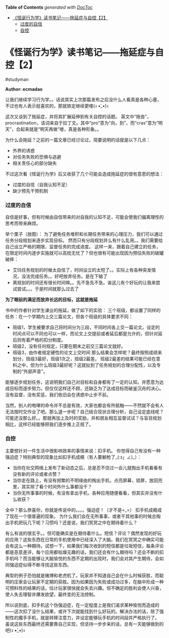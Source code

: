 <!-- START doctoc generated TOC please keep comment here to allow auto update -->
<!-- DON'T EDIT THIS SECTION, INSTEAD RE-RUN doctoc TO UPDATE -->
**Table of Contents**  *generated with [DocToc](https://github.com/thlorenz/doctoc)*

- [《怪诞行为学》读书笔记——拖延症与自控【2】](#%E6%80%AA%E8%AF%9E%E8%A1%8C%E4%B8%BA%E5%AD%A6%E8%AF%BB%E4%B9%A6%E7%AC%94%E8%AE%B0%E6%8B%96%E5%BB%B6%E7%97%87%E4%B8%8E%E8%87%AA%E6%8E%A72)
    - [过度的自信](#%E8%BF%87%E5%BA%A6%E7%9A%84%E8%87%AA%E4%BF%A1)
    - [自控](#%E8%87%AA%E6%8E%A7)

<!-- END doctoc generated TOC please keep comment here to allow auto update -->

# 《怪诞行为学》读书笔记——拖延症与自控【2】
#studyman

**Author: ecmadao**

让我们继续学习行为学。。话说其实上次那篇发布之后没什么人看真是各种心塞，不过也有人表示挺喜欢的，那就铁定继续更喽(ง •̀_•́)ง

这次又谈到了拖延症，并将其扩展延伸到有关自控的话题。
英文中“拖沓”，procrastination，该词来自于拉丁文。其中“pro”意为“向，到”，而“cras”意为“明天”，合起来就是“明天再做”喽，真是各种形象。。

为什么会拖延？之前的一篇文章已经讨论过，简要说明的话就是以下几点：
- 外界的诱惑
- 对任务失败的恐惧与逃避
- 相关责任心的部分缺失

不过这次看《怪诞行为学》后又收获了几个可能会造成拖延症的很有意思的想法：
- 过度的自信（自我认知不足）
- 缺少预先干预机制

### 过度的自信

自信是好事，但有时候由自信带来的对自我的认知不足，可能会使我们偏离理性的思考而带来麻烦。

举个栗子（放图）：
为了避免任务堆积和长期任务带来的心理压力，我们可以通过任务分段规划来逐步实现目标。
然而只有分段规划并么有什么乱用。。我们需要给自己设立严格的期限，监督任务的完成进度。
这样一来，跟着自己建立的任务，在限定时间内逐步实施就可以高枕无忧了？但也很有可能出现因为预估失败的破罐破摔：
- 艾玛任务规划的时候太自信了，时间设立的太短了。。实际上有各种突发情况，没法完成任务。。好吧放弃任务。是在下输了
- 离规划的时间还有很长时间嘛。。先不急先不急。诶这儿有个好玩的让我来尝试尝试。。。于是时间就那么过去了

**为了眼前的满足而放弃长远的目标，这就是拖延**

书中的作者针对学生课业的拖延，做了如下的实验：
三个班级，都设置了同样的任务：在一个学期内上交三篇论文，但各个班级的具体要求不同：
- 班级1，学生被要求自己将时间分为三段，不同时间各上交一篇论文。设定的时间点可以不同也可以一样，而论文上交提前或者延后都是允许的，但针对延后则有着严格的扣分制度。
- 班级2，没有任何规定，只要在期末之前交三篇论文就好。
- 班级3，由作者规定硬性的论文上交时间
那么结果会怎样呢？最终按照成绩来划分，班级3最好，班级1次之，班级2最差。
班级2最差的结果可能已经在意料之中，但为什么班级3最好呢？这就扯到了任务规划的合理分配性，以及专制的“外部声音”。

能够逐步规划任务，这说明我们自己对目标和自身都有了一定的认知，并愿意为达成目标而逐步努力。但仅仅这样还不顾，还缺乏为了达成目标而破釜沉舟的决心。没有监督，没有奖惩，我们依旧会在诱惑中止步不前。

当然，别人的咆哮的命令并不总是有效，大家也都会有所抵触——不然就不会有人无法按时交作业了吧。那么退一步呢？自己结合现状合理分析，自己设定底线呢？可能还没那么好。。那就再加上及时的奖励，并和朋友相互监督试试？与盲目规划相比，这样已经能够把我们逐步推上正规了。

### 自控

主要想针对一件生活中很影响效率的事情来说：扣手机。
你觉得自己有没有一种强迫症？特别典型的现象比如扣手机成瘾（有人要躺枪了_(:з」∠)_）：
- 当你在社交网络上发布了新动态之后，总是忍不住过一会儿就掏出手机看看有没有新的评论或者点赞？
- 当你走在路上，有没有频繁的不明缘由的掏出手机，点亮屏幕，锁屏，放回兜里，其实除了看个时间外什么事都没干？
- 当你无所事事的时候，有没有拿出手机，各种应用随便看看，但其实并没有什么收获？

全中？那么恭喜你，你就是传说中的。。。。强迫症！（才不是=_=）
扣手机成瘾成了现在一个很普遍的现象。
为什么我们会在无所事事，或者干其他事的时候总掏出手机把玩几下呢？习惯吗？还是说，我们冥冥之中在期待着什么？

有么有说的很玄乎。。但可能确实是在期待着什么。短信？评论？偶然发现的好玩的应用？这些东西在日常的手机使用中已经深入了大脑。我们在冥冥之中确实可能会有这么一种期待。试想一下，如果我们每次收到的短信都是垃圾短信，每条评论都是恶意差评，每个应用都枯燥无趣的话，我们还会有什么期待吗？还会不断的扣手机吗？而当能够让大脑愉悦的东西不定期的出现时，我们会对其产生期待，会如同强迫症似得不断寻找这些东西。

典型的例子恐怕就是赌博和老虎机了。玩家并不知道自己会在什么时候获胜，而聪明的庄家会让玩家不定期的获胜。因为如果因为失败或成功过多，在脑中形成一种可预料性的结果的话，估计玩家很快就会失去兴趣。但不确定的胜利会使人兴奋，使人失去理智并爆发欲望，最终变的无法控制。

所以说到底，扣手机这个伪强迫症，在一定程度上是我们渴求某种愉悦而造成的——这次扣了没什么结果，或许下次就能找到什么好玩的。解决办法的话，除了强制性的魔手手机，就是转移注意力，并设定能够玩手机的时间段并严格执行了。
虽说这些东西最终还需要靠自己实现，但坚持一步步来的话，总有一天能够做到的吧(ง •̀_•́)ง